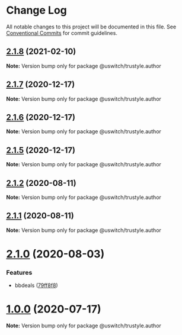 # Change Log

All notable changes to this project will be documented in this file.
See [Conventional Commits](https://conventionalcommits.org) for commit guidelines.

## [2.1.8](https://github.com/uswitch/trustyle/compare/@uswitch/trustyle.author@2.1.7...@uswitch/trustyle.author@2.1.8) (2021-02-10)

**Note:** Version bump only for package @uswitch/trustyle.author





## [2.1.7](https://github.com/uswitch/trustyle/compare/@uswitch/trustyle.author@2.1.5...@uswitch/trustyle.author@2.1.7) (2020-12-17)

**Note:** Version bump only for package @uswitch/trustyle.author





## [2.1.6](https://github.com/uswitch/trustyle/compare/@uswitch/trustyle.author@2.1.5...@uswitch/trustyle.author@2.1.6) (2020-12-17)

**Note:** Version bump only for package @uswitch/trustyle.author





## [2.1.5](https://github.com/uswitch/trustyle/compare/@uswitch/trustyle.author@2.1.4...@uswitch/trustyle.author@2.1.5) (2020-12-17)

**Note:** Version bump only for package @uswitch/trustyle.author





## [2.1.2](https://github.com/uswitch/trustyle/compare/@uswitch/trustyle.author@2.1.1...@uswitch/trustyle.author@2.1.2) (2020-08-11)

**Note:** Version bump only for package @uswitch/trustyle.author





## [2.1.1](https://github.com/uswitch/trustyle/compare/@uswitch/trustyle.author@2.1.0...@uswitch/trustyle.author@2.1.1) (2020-08-11)

**Note:** Version bump only for package @uswitch/trustyle.author





# [2.1.0](https://github.com/uswitch/trustyle/compare/@uswitch/trustyle.author@2.0.0...@uswitch/trustyle.author@2.1.0) (2020-08-03)


### Features

* bbdeals ([79ff8f8](https://github.com/uswitch/trustyle/commit/79ff8f8))





# [1.0.0](https://github.com/uswitch/trustyle/compare/@uswitch/trustyle.author@0.4.1...@uswitch/trustyle.author@1.0.0) (2020-07-17)

**Note:** Version bump only for package @uswitch/trustyle.author
